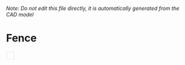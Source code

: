 ###### Note: Do not edit this file directly, it is automatically generated from the CAD model

# Fence

![](/project.svg)



 

